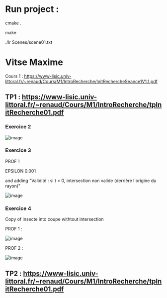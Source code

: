 # Run project :

cmake .

make

./lr Scenes/scene01.txt

# Vitse Maxime

Cours 1 : https://www-lisic.univ-littoral.fr/~renaud/Cours/M1/IntroRecherche/InitRechercheSeance1V1.1.pdf
## TP1  : https://www-lisic.univ-littoral.fr/~renaud/Cours/M1/IntroRecherche/tpInitRecherche01.pdf

### Exercice 2

![image](https://user-images.githubusercontent.com/25066854/141698697-53da601c-f9ea-4505-ad74-266f967d3c74.png)

### Exercice 3

PROF 1

EPSILON 0.001

and adding "Validité : si t < 0, intersection non valide (derrière l'origine du rayon)"

![image](https://user-images.githubusercontent.com/25066854/141699089-09aab0bd-6546-44b8-97df-eabc6a3df6a0.png)

### Exercice 4

Copy of insecte into coupe withtout intersection

PROF 1 :

![image](https://user-images.githubusercontent.com/25066854/141699360-a28fe838-156b-41e9-92cb-2677497589dd.png)

PROF 2 :

![image](https://user-images.githubusercontent.com/25066854/141699464-8113c661-c63e-42c2-9637-5c52dc6a4a29.png)

## TP2  : https://www-lisic.univ-littoral.fr/~renaud/Cours/M1/IntroRecherche/tpInitRecherche01.pdf
